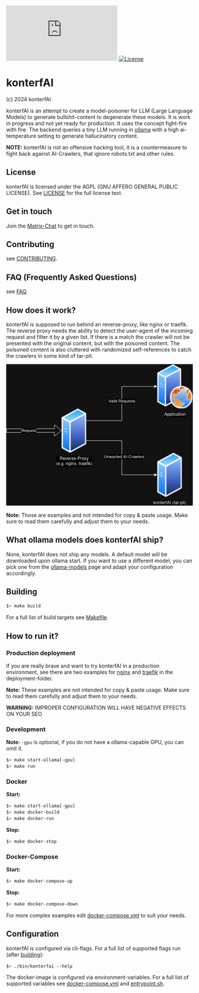 [![Matrix](https://img.shields.io/matrix/konterfAI%3Amatrix.org?logo=matrix)](https://app.element.io/#/room/#konterfAI:matrix.org)
[![License](https://img.shields.io/badge/License-AGPL-v3.svg)](LICENSE)

# konterfAI

(c) 2024 konterfAI

konterfAI is an attempt to create a model-poisoner for LLM (Large Language Models) to generate bullshit-content to degenerate these models.
It is work in progress and not yet ready for production. It uses the concept fight-fire with fire. The backend queries a tiny
LLM running in [ollama](https://ollama.com/) with a high ai-temperature setting to generate hallucinatory content.

**NOTE:** konterfAI is not an offensive hacking tool, it is a countermeasure to fight back against AI-Crawlers,
that ignore robots.txt and other rules.

## License

konterfAI is licensed under the AGPL (GNU AFFERO GENERAL PUBLIC LICENSE). See [LICENSE](LICENSE) for the full license text.

## Get in touch

Join the [Matrix-Chat](https://app.element.io/#/room/#konterfai:matrix.org) to get in touch.

## Contributing

see [CONTRIBUTING](docs/contributing.md).

## FAQ (Frequently Asked Questions)

see [FAQ](docs/faq.md).

## How does it work?

konterfAI is supposed to run behind an reverse-proxy, like nginx or traefik.
The reverse proxy needs the ability to detect the user-agent of the incoming request and filter it by a given list.
If there is a match the crawler will not be presented with the original content, but with the poisoned content.
The poisoned content is also cluttered with randomized self-references to catch the crawlers in some kind of tar-pit.

![A diagram showing the basic concept of konterfAI](docs/img/how_it_works.png)

**Note:** Those are examples and not intended for copy & paste usage. Make sure to read them carefully and adjust them to your needs.

## What ollama models does konterfAI ship?

None, konterfAI does not ship any models. A default model will be downloaded upon ollama start.
If you want to use a different model, you can pick one from the [ollama-models](https://ollama.com/models) page and
adapt your configuration accordingly.

## Building

```bash
$> make build
```

For a full list of build targets see [Makefile](Makefile).

## How to run it?

### Production deployment

If you are really brave and want to try konterfAI in a production environment, see there are two examples for
[nginx](deployments/nginx) and [traefik](deployments/traefik) in the deployment-folder.

**Note:** These examples are not intended for copy & paste usage.
Make sure to read them carefully and adjust them to your needs.

**WARNING:** IMPROPER CONFIGURATION WILL HAVE NEGATIVE EFFECTS ON YOUR SEO

### Development

**Note:** `-gpu` is optional, if you do not have a ollama-capable GPU, you can omit it.

```bash
$> make start-ollama[-gpu]
$> make run
```

### Docker

**Start:**

```bash
$> make start-ollama[-gpu]
$> make docker-build
$> make docker-run
```

**Stop:**

```bash
$> make docker-stop
```

### Docker-Compose

**Start:**

```bash
$> make docker-compose-up
```

**Stop:**

```bash
$> make docker-compose-down
```

For more complex examples edit [docker-compose.yml](docker-compose-dev.yml) to suit your needs.

## Configuration

konterfAI is configured via cli-flags. For a full list of supported flags run (after [building](#building)):

```bash
$> ./bin/konterfai --help
```

The docker-image is configured via environment-variables. 
For a full list of supported variables see [docker-compose.yml](docker-compose-dev.yml) and [entrypoint.sh](entrypoint.sh).